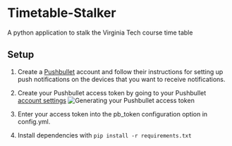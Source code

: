 # Timetable-Stalker
A python application to stalk the Virginia Tech course time table

## Setup

1. Create a [Pushbullet](https://www.pushbullet.com/) account and follow their instructions for setting up push notifications on the devices that you want to receive notifications.

2. Create your Pushbullet access token by going to your Pushbullet [account settings](https://www.pushbullet.com/#settings/account)
![Generating your Pushbullet access token](http://i.imgur.com/veHK8UI.png "Generating your Pushbullet access token")

3. Enter your access token into the pb_token configuration option in config.yml.

4. Install dependencies with `pip install -r requirements.txt`
